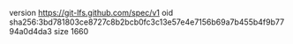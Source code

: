 version https://git-lfs.github.com/spec/v1
oid sha256:3bd781803ce8727c8b2bcb0fc3c13e57e4e7156b69a7b455b4f9b7794a0d4da3
size 1660
